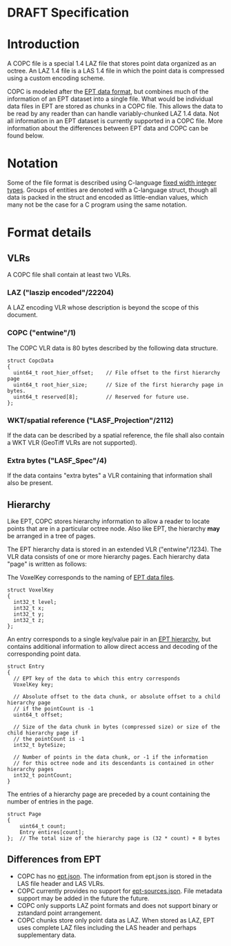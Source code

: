 # **DRAFT Specification**

# Introduction

A COPC file is a special 1.4 LAZ file that stores point data organized as an octree.
An LAZ 1.4 file is a LAS 1.4 file in which the point data is compressed using a
custom encoding scheme.

COPC is modeled after the [EPT data format](https://entwine.io/entwine-point-tile.html), but
combines much of the information of an EPT dataset into a single file.  What would be
individual data files in EPT are stored as chunks in a COPC file. This allows the data to be
read by any reader than can handle variably-chunked LAZ 1.4 data. Not all information in
an EPT dataset is currently supported in a COPC file. More information about the differences
between EPT data and COPC can be found below.

# Notation

Some of the file format is described using C-language
[fixed width integer types](https://en.cppreference.com/w/c/types/integer).
Groups of entities are denoted with a C-language struct, though all data is packed
in the struct and encoded as little-endian values, which many not be the case for
a C program using the same notation.

# Format details

## VLRs

A COPC file shall contain at least two VLRs.

### LAZ ("laszip encoded"/22204)

A LAZ encoding VLR whose description is beyond the scope of this document.


### COPC ("entwine"/1)

The COPC VLR data is 80 bytes described by the following data structure.

    struct CopcData
    {
      uint64_t root_hier_offset;    // File offset to the first hierarchy page
      uint64_t root_hier_size;      // Size of the first hierarchy page in bytes.
      uint64_t reserved[8];         // Reserved for future use.
    };

### WKT/spatial reference ("LASF_Projection"/2112)

If the data can be described by a spatial reference, the file shall also contain a
WKT VLR (GeoTiff VLRs are not supported).

### Extra bytes ("LASF_Spec"/4)

If the data contains "extra bytes" a VLR containing that information shall also be present.


## Hierarchy

Like EPT, COPC stores hierarchy information to allow a reader to locate points that
are in a particular octree node.  Also like EPT, the hierarchy **may** be arranged in
a tree of pages.

The EPT hierarchy data is stored in an extended VLR ("entwine"/1234). The VLR data consists of
one or more hierarchy pages. Each hierarchy data "page" is written as follows:

The VoxelKey corresponds to the naming of
[EPT data files](https://entwine.io/entwine-point-tile.html#ept-data).

    struct VoxelKey
    {
      int32_t level;
      int32_t x;
      int32_t y;
      int32_t z;
    };

An entry corresponds to a single key/value pair in an
[EPT hierarchy](https://entwine.io/entwine-point-tile.html#ept-data),
but contains additional information to allow direct access and decoding of the corresponding
point data.

    struct Entry
    {
      // EPT key of the data to which this entry corresponds
      VoxelKey key;

      // Absolute offset to the data chunk, or absolute offset to a child hierarchy page
      // if the pointCount is -1
      uint64_t offset;

      // Size of the data chunk in bytes (compressed size) or size of the child hierarchy page if
      // the pointCount is -1
      int32_t byteSize;

      // Number of points in the data chunk, or -1 if the information
      // for this octree node and its descendants is contained in other hierarchy pages
      int32_t pointCount;
    }

The entries of a hierarchy page are preceded by a count containing the number of entries
in the page.

    struct Page
    {
        uint64_t count;
        Entry entires[count]; 
    };  // The total size of the hierarchy page is (32 * count) + 8 bytes


## Differences from EPT

- COPC has no [ept.json](https://entwine.io/entwine-point-tile.html#ept-data). The information
  from ept.json is stored in the LAS file header and LAS VLRs.
- COPC currently provides no support for
  [ept-sources.json](https://entwine.io/entwine-point-tile.html#ept-sources).
  File metadata support may be added in the future the future.
- COPC only supports LAZ point formats and does not support binary or zstandard point arrangement.
- COPC chunks store only point data as LAZ. When stored as LAZ, EPT uses complete LAZ files
  including the LAS header and perhaps supplementary data.

